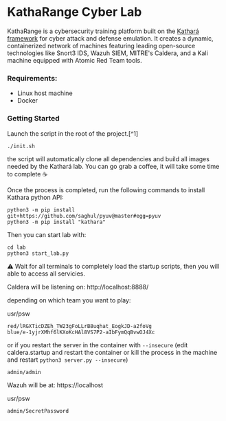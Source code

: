 # KathaRange Cyber Lab
KathaRange is a cybersecurity training platform built on the [Kathará framework](https://github.com/KatharaFramework) for cyber attack and defense emulation. It creates a dynamic, containerized network of machines featuring leading open-source technologies like Snort3 IDS, Wazuh SIEM, MITRE's Caldera, and a Kali machine equipped with Atomic Red Team tools.

### Requirements:
- Linux host machine
- Docker
  
### Getting Started
Launch the script in the root of the project.[^1]

    ./init.sh
the script will automatically clone all dependencies and build all images needed by the Kathará lab. You can go grab a coffee, it will take some time to complete :coffee:

Once the process is completed, run the following commands to install Kathara python API:
```
python3 -m pip install git+https://github.com/saghul/pyuv@master#egg=pyuv
python3 -m pip install "kathara"
```
Then you can start lab with:
```
cd lab
python3 start_lab.py
```
⚠️ Wait for all terminals to completely load the startup scripts, then you will able to access all servicies.

Caldera will be listening on:
http://localhost:8888/

depending on which team you want to play:

usr/psw

    red/lRGXTicDZEh_TW23gFoLLrB8uqhat_EogkJD-a2foVg
    blue/e-1yjrXMhf6lKXoKcHAl8VS7P2-aIbFymQqBvwOJ4Xc

or if you restart the server in the container with `--insecure` (edit caldera.startup and restart the container or kill the process in the machine and restart `python3 server.py --insecure`) 

    admin/admin

Wazuh will be at:
https://localhost

usr/psw

    admin/SecretPassword

